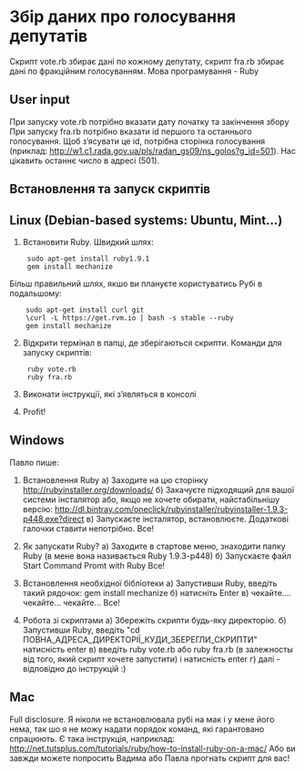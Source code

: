 Збір даних про голосування депутатів
======================================
Скрипт vote.rb збирає дані по кожному депутату, скрипт fra.rb збирає дані по фракційним голосуванням.
Мова програмування - Ruby

User input
----------
При запуску vote.rb потрібно вказати дату початку та закінчення збору
При запуску fra.rb потрібно вказати id першого та останнього голосування. Щоб з’ясувати це id, потрібна сторінка голосування (приклад: http://w1.c1.rada.gov.ua/pls/radan_gs09/ns_golos?g_id=501). Нас цікавить останнє число в адресі (501). 

Встановлення та запуск скриптів
-------------------------------
Linux (Debian-based systems: Ubuntu, Mint...)
-----
1. Встановити Ruby.
Швидкий шлях:

        sudo apt-get install ruby1.9.1
        gem install mechanize

Більш правильний шлях, якшо ви плануєте користуватись Рубі в подальшому:

        sudo apt-get install curl git
        \curl -L https://get.rvm.io | bash -s stable --ruby
        gem install mechanize

2. Відкрити термінал в папці, де зберігаються скрипти. 
Команди для запуску скриптів:

        ruby vote.rb
        ruby fra.rb

3. Виконати інструкції, які з’являться в консолі
4. Profit!

Windows
-------
Павло пише:

1. Встановлення Ruby
а) Заходите на цю сторінку
http://rubyinstaller.org/downloads/
б) Закачуєте підходящий для вашої системи інсталятор або, якщо не хочете обирати, найстабільнішу версію: http://dl.bintray.com/oneclick/rubyinstaller/rubyinstaller-1.9.3-p448.exe?direct
в) Запускаєте інсталятор, встановлюєте. Додаткові галочки ставити непотрібно.
Все!

2. Як запускати Ruby?
а) Заходите в стартове меню, знаходити папку Ruby (в мене вона називається Ruby 1.9.3-p448)
б) Запускаєте файл Start Command Promt with Ruby
Все!

3. Встановлення необхідної бібліотеки
а) Запустивши Ruby, введіть такий рядочок: gem install mechanize
б) натисніть Еnter
в) чекайте.... чекайте... чекайте...
Все!

4. Робота зі скриптами
а) Збережіть скрипти будь-яку директорію.
б) Запустивши Ruby, введіть "сd ПОВНА_АДРЕСА_ДИРЕКТОРІЇ_КУДИ_ЗБЕРЕГЛИ_СКРИПТИ"  натисність enter
в) введіть ruby vote.rb або ruby fra.rb (в залежносты від того, який скрипт хочете запустити) і натисність enter
г) далі - відповідно до інструкцій :)
	


Mac
---
Full disclosure. Я ніколи не встановлювала рубі на мак і у мене його нема, так шо я не можу надати порядок команд, які гарантовано спрацюють. 
Є така інструкція, наприклад: http://net.tutsplus.com/tutorials/ruby/how-to-install-ruby-on-a-mac/
Або ви завжди можете попросить Вадима або Павла прогнать скрипт для вас!






